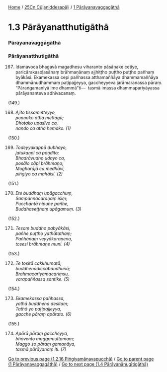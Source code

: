 
[Home](/) / [25Cn Cūḷaniddesapāḷi](../../25Cn.md) / [1 Pārāyanavaggagāthā](../1.md)

# 1.3 Pārāyanatthutigāthā

### Pārāyanavaggagāthā

### Pārāyanatthutigāthā

167. Idamavoca bhagavā magadhesu viharanto pāsāṇake cetiye, paricārakasoḷasānaṃ brāhmaṇānaṃ ajjhiṭṭho puṭṭho puṭṭho pañhaṃ byākāsi. Ekamekassa cepi pañhassa atthamaññāya dhammamaññāya dhammānudhammaṃ paṭipajjeyya, gaccheyyeva jarāmaraṇassa pāraṃ. “Pāraṅgamanīyā ime dhammā”ti—  tasmā imassa dhammapariyāyassa pārāyananteva adhivacanaṃ.

(149.)

168. _Ajito tissametteyyo,_  
_puṇṇako atha mettagū;_  
_Dhotako upasīvo ca,_  
_nando ca atha hemako. (1)_  


(150.)

169. _Todeyyakappā dubhayo,_  
_jatukaṇṇī ca paṇḍito;_  
_Bhadrāvudho udayo ca,_  
_posālo cāpi brāhmaṇo;_  
_Mogharājā ca medhāvī,_  
_piṅgiyo ca mahāisi. (2)_  


(151.)

170. _Ete buddhaṃ upāgacchuṃ,_  
_Sampannacaraṇaṃ isiṃ;_  
_Pucchantā nipuṇe pañhe,_  
_Buddhaseṭṭhaṃ upāgamuṃ. (3)_  


(152.)

171. _Tesaṃ buddho pabyākāsi,_  
_pañhe puṭṭho yathātathaṃ;_  
_Pañhānaṃ veyyākaraṇena,_  
_tosesi brāhmaṇe muni. (4)_  


(153.)

172. _Te tositā cakkhumatā,_  
_buddhenādiccabandhunā;_  
_Brahmacariyamacariṃsu,_  
_varapaññassa santike. (5)_  


(154.)

173. _Ekamekassa pañhassa,_  
_yathā buddhena desitaṃ;_  
_Tathā yo paṭipajjeyya,_  
_gacche pāraṃ apārato. (6)_  


(155.)

174. _Apārā pāraṃ gaccheyya,_  
_bhāvento maggamuttamaṃ;_  
_Maggo so pāraṃ gamanāya,_  
_tasmā pārāyanaṃ iti. (7)_  


[Go to previous page (1.2.16 Piṅgiyamāṇavapucchā)](1.2/1.2.16.md) / [Go to parent page (1 Pārāyanavaggagāthā)](../1.md) / [Go to next page (1.4 Pārāyanānugītigāthā)](1.4.md)


